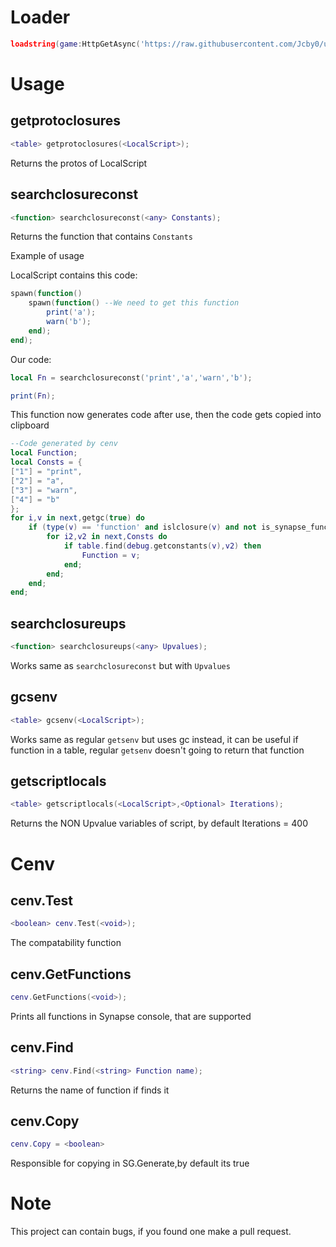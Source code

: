 # Loader
```lua
loadstring(game:HttpGetAsync('https://raw.githubusercontent.com/Jcby0/utils/refs/heads/main/cenv.lua'))();
```
# Usage

## getprotoclosures

```lua
<table> getprotoclosures(<LocalScript>);
```
Returns the protos of LocalScript

## searchclosureconst
```lua
<function> searchclosureconst(<any> Constants);
```
Returns the function that contains ``` Constants ```

Example of usage 

LocalScript contains this code:
```lua
spawn(function()
	spawn(function() --We need to get this function
		print('a');
		warn('b');
	end);
end);
```
Our code:
```lua
local Fn = searchclosureconst('print','a','warn','b');

print(Fn);
```

This function now generates code after use, then the code gets copied into clipboard

```lua
--Code generated by cenv
local Function;
local Consts = {
["1"] = "print",
["2"] = "a",
["3"] = "warn",
["4"] = "b"
};
for i,v in next,getgc(true) do
    if (type(v) == 'function' and islclosure(v) and not is_synapse_function(v)) then
        for i2,v2 in next,Consts do
            if table.find(debug.getconstants(v),v2) then
                Function = v;
            end;
        end;
    end;
end;
```

## searchclosureups
```lua
<function> searchclosureups(<any> Upvalues);
```
Works same as ```searchclosureconst``` but with ```Upvalues```

## gcsenv
```lua
<table> gcsenv(<LocalScript>);
```
Works same as regular ```getsenv``` but uses gc instead, it can be useful if function in a table, regular ```getsenv``` doesn't going to return that function

## getscriptlocals
```lua
<table> getscriptlocals(<LocalScript>,<Optional> Iterations);
```
Returns the NON Upvalue variables of script, by default Iterations = 400

# Cenv

## cenv.Test
```lua
<boolean> cenv.Test(<void>);
```
The compatability function

## cenv.GetFunctions
```lua
cenv.GetFunctions(<void>);
```
Prints all functions in Synapse console, that are supported

## cenv.Find
```lua
<string> cenv.Find(<string> Function name);
```
Returns the name of function if finds it

## cenv.Copy
```lua
cenv.Copy = <boolean>
```
Responsible for copying in SG.Generate,by default its true
# Note
This project can contain bugs, if you found one make a pull request.

